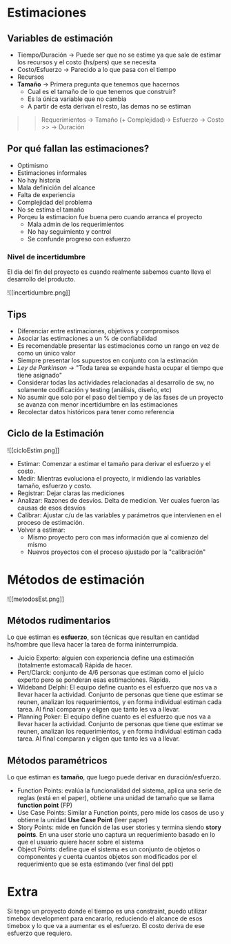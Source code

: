 # Estimaciones
## Variables de estimación
- Tiempo/Duración -> Puede ser que no se estime ya que sale de estimar los recursos y el costo (hs/pers) que se necesita
- Costo/Esfuerzo -> Parecido a lo que pasa con el tiempo
- Recursos
- **Tamaño** -> Primera pregunta que tenemos que hacernos
	- Cual es el tamaño de lo que tenemos que construir?
	- Es la única variable que no cambia
	- A partir de esta derivan el resto, las demas no se estiman

>> Requerimientos -> Tamaño (+ Complejidad)-> Esfuerzo -> Costo 
																							>> -> Duración

## Por qué fallan las estimaciones?
- Optimismo
- Estimaciones informales
- No hay historia
- Mala definición del alcance
- Falta de experiencia
- Complejidad del problema
- No se estima el tamaño
- Porqeu la estimacion fue buena pero cuando arranca el proyecto
	- Mala admin de los requerimientos
	- No hay seguimiento y control
	- Se confunde progreso con esfuerzo

### Nivel de incertidumbre
El dia del fin del proyecto es cuando realmente sabemos cuanto lleva el desarrollo del producto.

![[incertidumbre.png]]

## Tips 
- Diferenciar entre estimaciones, objetivos y compromisos
- Asociar las estimaciones a un % de confiabilidad
- Es recomendable presentar las estimaciones como un rango en vez de como un único valor
- Siempre presentar los supuestos en conjunto con la estimación
- *Ley de Parkinson* -> "Toda tarea se expande hasta ocupar el tiempo que tiene asignado"
- Considerar todas las actividades relacionadas al desarrollo de sw, no solamente codificación y testing (análisis, diseño, etc)
- No asumir que solo por el paso del tiempo y de las fases de un proyecto se avanza con menor incertidumbre en las estimaciones
- Recolectar datos históricos para tener como referencia

## Ciclo de la Estimación
![[cicloEstim.png]]

- Estimar: Comenzar a estimar el tamaño para derivar el esfuerzo y el costo.
- Medir: Mientras evoluciona el proyecto, ir midiendo las variables tamaño, esfuerzo y costo.
- Registrar: Dejar claras las mediciones
- Analizar: Razones de desvíos. Delta de medicion. Ver cuales fueron las causas de esos desvíos
- Calibrar: Ajustar c/u de las variables y parámetros que intervienen en el proceso de estimación. 
- Volver a estimar:
	- Mismo proyecto pero con mas información que al comienzo del mismo
	- Nuevos proyectos con el proceso ajustado por la "calibración"

# Métodos de estimación
![[metodosEst.png]]

## Métodos rudimentarios
Lo que estiman es **esfuerzo**, son técnicas que resultan en cantidad hs/hombre que lleva hacer la tarea de forma ininterrumpida.
- Juicio Experto: alguien con experiencia define una estimación (totalmente estomacal) Rápida de hacer.
- Pert/Clarck: conjunto de 4/6 personas que estiman como el juicio experto pero se ponderan esas estimaciones. Rápida.
- Wideband Delphi: El equipo define cuanto es el esfuerzo que nos va a llevar hacer la actividad. Conjunto de personas que tiene que estimar se reunen, analizan los requerimientos, y en forma individual estiman cada tarea. Al final comparan y eligen que tanto les va a llevar.
- Planning Poker: El equipo define cuanto es el esfuerzo que nos va a llevar hacer la actividad. Conjunto de personas que tiene que estimar se reunen, analizan los requerimientos, y en forma individual estiman cada tarea. Al final comparan y eligen que tanto les va a llevar.

## Métodos paramétricos
Lo que estiman es **tamaño**, que luego puede derivar en duración/esfuerzo.
- Function Points: evalúa la funcionalidad del sistema, aplica una serie de reglas (está en el paper), obtiene una unidad de tamaño que se llama **function point** (FP)
- Use Case Points: Similar a Function points, pero mide los casos de uso y obtiene la unidad **Use Case Point** (leer paper)
- Story Points: mide en función de las user stories y termina siendo **story points**. En una user storie uno captura un requerimiento basado en lo que el usuario quiere hacer sobre el sistema
- Object Points: define que el sistema es un conjunto de objetos o componentes y cuenta cuantos objetos son modificados por el requerimiento que se esta estimando (ver final del ppt)

# Extra

Si tengo un proyecto donde el tiempo es una constraint, puedo utilizar timebox development para encararlo, reduciendo el alcance de esos timebox y lo que va a aumentar es el esfuerzo. El costo deriva de ese esfuerzo que requiero.